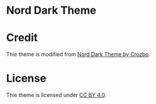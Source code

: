 # Nord Dark Theme

# Credit

Thie theme is modified from [Nord Dark Theme by Crozbo](https://addons.mozilla.org/en-US/firefox/addon/nord-dark-theme/).

# License

Thie theme is licensed under [CC BY 4.0](https://creativecommons.org/licenses/by/4.0/).

